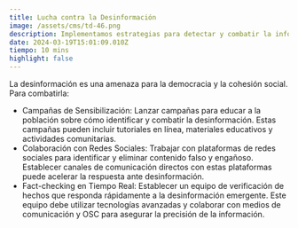 ```yaml
---
title: Lucha contra la Desinformación
image: /assets/cms/td-46.png
description: Implementamos estrategias para detectar y combatir la información errónea.
date: 2024-03-19T15:01:09.010Z
tiempo: 10 mins
highlight: false
---
```

La desinformación es una amenaza para la democracia y la cohesión social. Para combatirla:

* Campañas de Sensibilización: Lanzar campañas para educar a la población sobre
  cómo identificar y combatir la desinformación. Estas campañas pueden incluir
  tutoriales en línea, materiales educativos y actividades comunitarias.
* Colaboración con Redes Sociales: Trabajar con plataformas de redes sociales
  para identificar y eliminar contenido falso y engañoso. Establecer canales de
  comunicación directos con estas plataformas puede acelerar la respuesta ante
  desinformación.
* Fact-checking en Tiempo Real: Establecer un equipo de verificación de hechos
  que responda rápidamente a la desinformación emergente. Este equipo debe utilizar
  tecnologías avanzadas y colaborar con medios de comunicación y OSC para
  asegurar la precisión de la información.